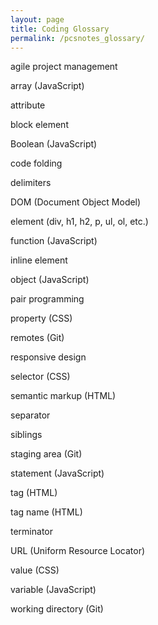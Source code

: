 ```yaml
---
layout: page
title: Coding Glossary
permalink: /pcsnotes_glossary/
---
```


agile project management

array (JavaScript)

attribute

block element

Boolean (JavaScript)

code folding

delimiters

DOM (Document Object Model)

element
(div, h1, h2, p, ul, ol, etc.)

function (JavaScript)

inline element

object (JavaScript)

pair programming

property (CSS)

remotes (Git)

responsive design

selector (CSS)

semantic markup (HTML)

separator

siblings

staging area (Git)

statement (JavaScript)

tag (HTML)

tag name (HTML)

terminator

URL (Uniform Resource Locator)

value (CSS)

variable (JavaScript)

working directory (Git)
